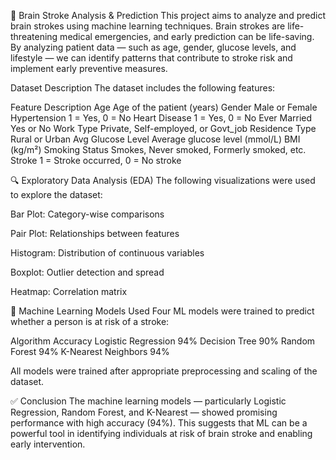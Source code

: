 🧠 Brain Stroke Analysis & Prediction
This project aims to analyze and predict brain strokes using machine learning techniques. Brain strokes are life-threatening medical emergencies, and early prediction can be life-saving. By analyzing patient data — such as age, gender, glucose levels, and lifestyle — we can identify patterns that contribute to stroke risk and implement early preventive measures.

Dataset Description
The dataset includes the following features:

Feature	Description
Age	              Age of the patient (years)
Gender	          Male or Female
Hypertension	    1 = Yes, 0 = No
Heart Disease	    1 = Yes, 0 = No
Ever Married	    Yes or No
Work Type	        Private, Self-employed, or Govt_job
Residence Type  	Rural or Urban
Avg Glucose Level	Average glucose level (mmol/L)
BMI	              (kg/m²)
Smoking Status	  Smokes, Never smoked, Formerly smoked, etc.
Stroke	1 = Stroke occurred, 0 = No stroke

🔍 Exploratory Data Analysis (EDA)
The following visualizations were used to explore the dataset:

Bar Plot: Category-wise comparisons

Pair Plot: Relationships between features

Histogram: Distribution of continuous variables

Boxplot: Outlier detection and spread

Heatmap: Correlation matrix

🤖 Machine Learning Models Used
Four ML models were trained to predict whether a person is at risk of a stroke:

Algorithm	Accuracy
Logistic Regression	94%
Decision Tree	90%
Random Forest	94%
K-Nearest Neighbors	94%

All models were trained after appropriate preprocessing and scaling of the dataset.

✅ Conclusion
The machine learning models — particularly Logistic Regression, Random Forest, and K-Nearest — showed promising performance with high accuracy (94%). This suggests that ML can be a powerful tool in identifying individuals at risk of brain stroke and enabling early intervention.

